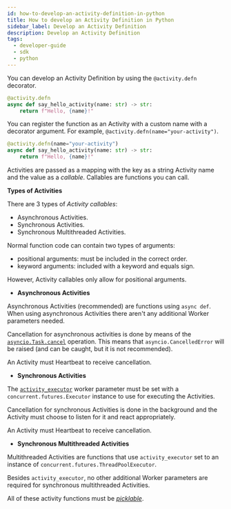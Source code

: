 ```yaml
---
id: how-to-develop-an-activity-definition-in-python
title: How to develop an Activity Definition in Python
sidebar_label: Develop an Activity Definition
description: Develop an Activity Definition
tags:
  - developer-guide
  - sdk
  - python
---
```


You can develop an Activity Definition by using the `@activity.defn` decorator.

```python
@activity.defn
async def say_hello_activity(name: str) -> str:
    return f"Hello, {name}!"
```

You can register the function as an Activity with a custom name with a decorator argument. For example, `@activity.defn(name="your-activity")`.

```python
@activity.defn(name="your-activity")
async def say_hello_activity(name: str) -> str:
    return f"Hello, {name}!"
```

Activities are passed as a mapping with the key as a string Activity name and the value as a _callable_. Callables are functions you can call.

**Types of Activities**

There are 3 types of _Activity callables_:

- Asynchronous Activities.
- Synchronous Activities.
- Synchronous Multithreaded Activities.

Normal function code can contain two types of arguments:

- positional arguments: must be included in the correct order.
- keyword arguments: included with a keyword and equals sign.

However, Activity callables only allow for positional arguments.

- **Asynchronous Activities**

Asynchronous Activities (recommended) are functions using `async def`. When using asynchronous Activities there aren't any additional Worker parameters needed.

Cancellation for asynchronous activities is done by means of the
[`asyncio.Task.cancel`](https://docs.python.org/3/library/asyncio-task.html#asyncio.Task.cancel) operation. This means that `asyncio.CancelledError` will be raised (and can be caught, but it is not recommended).

An Activity must Heartbeat to receive cancellation.

- **Synchronous Activities**

The [`activity_executor`](https://python.temporal.io/temporalio.worker.workerconfig#activity_exector) worker parameter must be set with a `concurrent.futures.Executor` instance to use for executing the Activities.

Cancellation for synchronous Activities is done in the background and the Activity must choose to listen for it and react appropriately.

An Activity must Heartbeat to receive cancellation.

- **Synchronous Multithreaded Activities**

Multithreaded Activities are functions that use `activity_executor` set to an instance of `concurrent.futures.ThreadPoolExecutor`.

Besides `activity_executor`, no other additional Worker parameters are required for synchronous multithreaded Activities.

All of these activity functions must be _[picklable](https://docs.python.org/3/library/pickle.html#what-can-be-pickled-and-unpickled)_.
